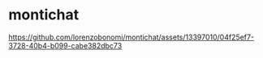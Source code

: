 # montichat

https://github.com/lorenzobonomi/montichat/assets/13397010/04f25ef7-3728-40b4-b099-cabe382dbc73

